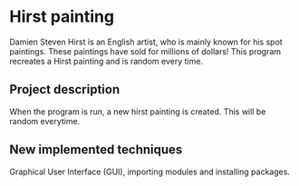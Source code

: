 # Hirst painting

Damien Steven Hirst is an English artist, who is mainly known for his spot paintings. These paintings have sold for millions of dollars!
This program recreates a Hirst painting and is random every time.

## Project description
When the program is run, a new hirst painting is created. This will be random everytime.

## New implemented techniques
Graphical User Interface (GUI), importing modules and installing packages.
